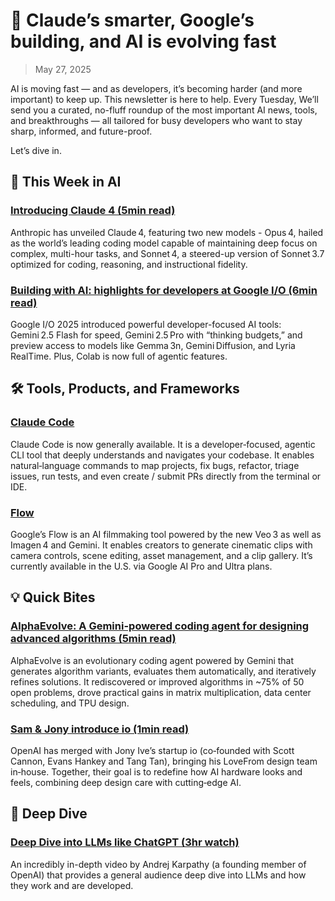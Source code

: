 # 🧠 Claude’s smarter, Google’s building, and AI is evolving fast

> May 27, 2025

AI is moving fast — and as developers, it’s becoming harder (and more important)
to keep up. This newsletter is here to help. Every Tuesday, We’ll send you a
curated, no-fluff roundup of the most important AI news, tools, and
breakthroughs — all tailored for busy developers who want to stay sharp,
informed, and future-proof.

Let’s dive in.

## 🧠 This Week in AI

### [Introducing Claude 4 (5min read)](https://e.aidevroundup.com/p/click?url=https%3A%2F%2Fwww.anthropic.com%2Fnews%2Fclaude-4&s=[[subscriberToken]])

Anthropic has unveiled Claude 4, featuring two new models - Opus 4, hailed as
the world’s leading coding model capable of maintaining deep focus on complex,
multi-hour tasks, and Sonnet 4, a steered-up version of Sonnet 3.7 optimized for
coding, reasoning, and instructional fidelity.

### [Building with AI: highlights for developers at Google I/O (6min read)](https://e.aidevroundup.com/p/click?url=https%3A%2F%2Fblog.google%2Ftechnology%2Fdevelopers%2Fgoogle-ai-developer-updates-io-2025%2F&s=[[subscriberToken]])

Google I/O 2025 introduced powerful developer-focused AI tools: Gemini 2.5 Flash
for speed, Gemini 2.5 Pro with “thinking budgets,” and preview access to models
like Gemma 3n, Gemini Diffusion, and Lyria RealTime. Plus, Colab is now full of
agentic features.

## 🛠️ Tools, Products, and Frameworks

### [Claude Code](https://e.aidevroundup.com/p/click?url=https%3A%2F%2Fwww.anthropic.com%2Fclaude-code&s=[[subscriberToken]])

Claude Code is now generally available. It is a developer‑focused, agentic CLI
tool that deeply understands and navigates your codebase. It enables
natural‑language commands to map projects, fix bugs, refactor, triage issues,
run tests, and even create / submit PRs directly from the terminal or IDE.

### [Flow](https://e.aidevroundup.com/p/click?url=https%3A%2F%2Flabs.google%2Fflow%2Fabout&s=[[subscriberToken]])

Google’s Flow is an AI filmmaking tool powered by the new Veo 3 as well as
Imagen 4 and Gemini. It enables creators to generate cinematic clips with camera
controls, scene editing, asset management, and a clip gallery. It’s currently
available in the U.S. via Google AI Pro and Ultra plans.

## 💡 Quick Bites

### [AlphaEvolve: A Gemini-powered coding agent for designing advanced algorithms (5min read)](https://e.aidevroundup.com/p/click?url=https%3A%2F%2Fdeepmind.google%2Fdiscover%2Fblog%2Falphaevolve-a-gemini-powered-coding-agent-for-designing-advanced-algorithms%2F&s=[[subscriberToken]])

AlphaEvolve is an evolutionary coding agent powered by Gemini that generates
algorithm variants, evaluates them automatically, and iteratively refines
solutions. It rediscovered or improved algorithms in ~75% of 50 open problems,
drove practical gains in matrix multiplication, data center scheduling, and TPU
design.

### [Sam & Jony introduce io (1min read)](https://e.aidevroundup.com/p/click?url=https%3A%2F%2Fopenai.com%2Fsam-and-jony%2F&s=[[subscriberToken]])

OpenAI has merged with Jony Ive’s startup io (co‑founded with Scott Cannon,
Evans Hankey and Tang Tan), bringing his LoveFrom design team in‑house.
Together, their goal is to redefine how AI hardware looks and feels, combining
deep design care with cutting‑edge AI.

## 📌 Deep Dive

### [Deep Dive into LLMs like ChatGPT (3hr watch)](https://e.aidevroundup.com/p/click?url=https%3A%2F%2Fwww.youtube.com%2Fwatch%3Fv%3D7xTGNNLPyMI&s=[[subscriberToken]])

An incredibly in-depth video by Andrej Karpathy (a founding member of OpenAI)
that provides a general audience deep dive into LLMs and how they work and are
developed.
